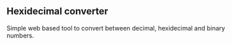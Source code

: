 Hexidecimal converter
---

Simple web based tool to convert between decimal, hexidecimal and binary numbers.
